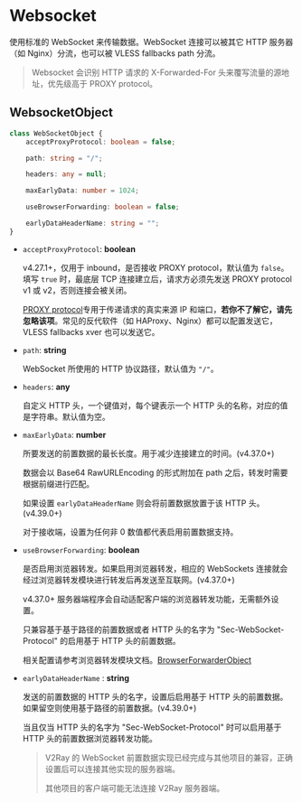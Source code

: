 # Websocket

使用标准的 WebSocket 来传输数据。WebSocket 连接可以被其它 HTTP 服务器（如 Nginx）分流，也可以被 VLESS fallbacks path 分流。

> Websocket 会识别 HTTP 请求的 X-Forwarded-For 头来覆写流量的源地址，优先级高于 PROXY protocol。

## WebsocketObject

```typescript
class WebSocketObject {
    acceptProxyProtocol: boolean = false;

    path: string = "/";

    headers: any = null;

    maxEarlyData: number = 1024;

    useBrowserForwarding: boolean = false;

    earlyDataHeaderName: string = "";
}
```

* `acceptProxyProtocol`: **boolean**

  v4.27.1+，仅用于 inbound，是否接收 PROXY protocol，默认值为 `false`。填写 `true` 时，最底层 TCP 连接建立后，请求方必须先发送 PROXY protocol v1 或 v2，否则连接会被关闭。

  [PROXY protocol](https://www.haproxy.org/download/2.2/doc/proxy-protocol.txt)专用于传递请求的真实来源 IP 和端口，**若你不了解它，请先忽略该项**。常见的反代软件（如 HAProxy、Nginx）都可以配置发送它，VLESS fallbacks xver 也可以发送它。

* `path`: **string**

  WebSocket 所使用的 HTTP 协议路径，默认值为 `"/"`。

* `headers`: **any**

  自定义 HTTP 头，一个键值对，每个键表示一个 HTTP 头的名称，对应的值是字符串。默认值为空。

* `maxEarlyData`: **number**

  所要发送的前置数据的最长长度。用于减少连接建立的时间。(v4.37.0+)

  数据会以 Base64 RawURLEncoding 的形式附加在 path 之后，转发时需要根据前缀进行匹配。

  如果设置 `earlyDataHeaderName` 则会将前置数据放置于该 HTTP 头。(v4.39.0+)

  对于接收端，设置为任何非 0 数值都代表启用前置数据支持。

* `useBrowserForwarding`: **boolean**

  是否启用浏览器转发。如果启用浏览器转发，相应的 WebSockets 连接就会经过浏览器转发模块进行转发后再发送至互联网。(v4.37.0+)

  v4.37.0+ 服务器端程序会自动适配客户端的浏览器转发功能，无需额外设置。

  只兼容基于基于路径的前置数据或者 HTTP 头的名字为 "Sec-WebSocket-Protocol" 的启用基于 HTTP 头的前置数据。

  相关配置请参考浏览器转发模块文档。[BrowserForwarderObject](/advanced/BrowserForwarder.md#BrowserForwarderObject)

* `earlyDataHeaderName` : **string**

  发送的前置数据的 HTTP 头的名字，设置后启用基于 HTTP 头的前置数据。如果留空则使用基于路径的前置数据。(v4.39.0+)

  当且仅当 HTTP 头的名字为 "Sec-WebSocket-Protocol" 时可以启用基于 HTTP 头的前置数据浏览器转发功能。

  > V2Ray 的 WebSocket 前置数据实现已经完成与其他项目的兼容，正确设置后可以连接其他实现的服务器端。
  >
  > 其他项目的客户端可能无法连接 V2Ray 服务器端。